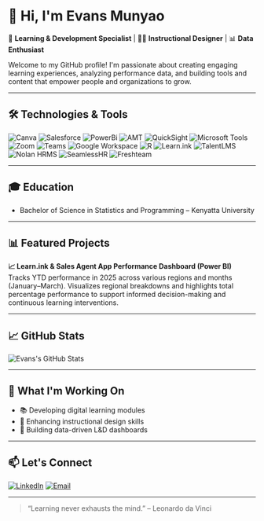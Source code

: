 # 👋 Hi, I'm Evans Munyao

🎯 **Learning & Development Specialist** | 👨‍💻 **Instructional Designer** | 📊 **Data Enthusiast**

Welcome to my GitHub profile! I'm passionate about creating engaging learning experiences, analyzing performance data, and building tools and content that empower people and organizations to grow.

---

## 🛠️ Technologies & Tools

![Canva](https://img.shields.io/badge/Canva-00C4CC?logo=canva&logoColor=fff&style=flat)
![Salesforce](https://img.shields.io/badge/Salesforce-00A1E4?logo=salesforce&logoColor=fff&style=flat)
![PowerBi](https://img.shields.io/badge/Power_BI-F2C811?logo=powerbi&logoColor=fff&style=flat)
![AMT](https://img.shields.io/badge/AMT-444444?logo=amt&logoColor=fff&style=flat)
![QuickSight](https://img.shields.io/badge/QuickSight-FF9900?logo=awsquicksight&logoColor=fff&style=flat)
![Microsoft Tools](https://img.shields.io/badge/Microsoft_Tools-0078D4?logo=microsoft&logoColor=fff&style=flat)
![Zoom](https://img.shields.io/badge/Zoom-2D8CFF?logo=zoom&logoColor=fff&style=flat)
![Teams](https://img.shields.io/badge/Teams-6264A7?logo=microsoftteams&logoColor=fff&style=flat)
![Google Workspace](https://img.shields.io/badge/Google_Workspace-4285F4?logo=google&logoColor=fff&style=flat)
![R](https://img.shields.io/badge/R-276DC3?logo=r&logoColor=fff&style=flat)
![Learn.ink](https://img.shields.io/badge/Learn.ink-000000?style=flat&logo=read-the-docs&logoColor=white)
![TalentLMS](https://img.shields.io/badge/TalentLMS-2A73E8?style=flat&logo=googleclassroom&logoColor=white)
![Nolan HRMS](https://img.shields.io/badge/Nolan_HRMS-444444?style=flat)
![SeamlessHR](https://img.shields.io/badge/SeamlessHR-007FFF?style=flat)
![Freshteam](https://img.shields.io/badge/Freshteam-00C389?style=flat&logo=freshworks&logoColor=white)

---

## 🎓 Education

- Bachelor of Science in Statistics and Programming – Kenyatta University

---

## 📊 Featured Projects

**📈 Learn.ink & Sales Agent App Performance Dashboard (Power BI)**  
Tracks YTD performance in 2025 across various regions and months (January–March). Visualizes regional breakdowns and highlights total percentage performance to support informed decision-making and continuous learning interventions.

---

## 📈 GitHub Stats

![Evans's GitHub Stats](https://github-readme-stats.vercel.app/api?username=evansmunyao&show_icons=true&theme=default)

---

## 🌱 What I'm Working On

- 📚 Developing digital learning modules  
- 🧠 Enhancing instructional design skills  
- 🚀 Building data-driven L&D dashboards  

---

## 📫 Let's Connect

[![LinkedIn](https://img.shields.io/badge/LinkedIn-blue?logo=linkedin&logoColor=white)](https://www.linkedin.com/in/evans-munyao/)
[![Email](https://img.shields.io/badge/Email-D14836?logo=gmail&logoColor=white)](mailto:evansmutie6902@gmail.com)

---

> “Learning never exhausts the mind.” – Leonardo da Vinci

